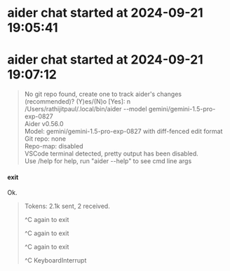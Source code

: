 
# aider chat started at 2024-09-21 19:05:41


# aider chat started at 2024-09-21 19:07:12

> No git repo found, create one to track aider's changes (recommended)? (Y)es/(N)o [Yes]: n  
> /Users/rathijitpaul/.local/bin/aider --model gemini/gemini-1.5-pro-exp-0827  
> Aider v0.56.0  
> Model: gemini/gemini-1.5-pro-exp-0827 with diff-fenced edit format  
> Git repo: none  
> Repo-map: disabled  
> VSCode terminal detected, pretty output has been disabled.  
> Use /help <question> for help, run "aider --help" to see cmd line args  

#### exit  

Ok.

> Tokens: 2.1k sent, 2 received.  
>  
>  
> ^C again to exit  
>  
>  
> ^C again to exit  
>  
>  
> ^C again to exit  
>  
>  
> ^C KeyboardInterrupt  
